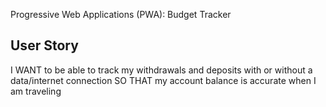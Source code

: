 Progressive Web Applications (PWA): Budget Tracker
## User Story
 I WANT to be able to track my withdrawals and deposits with or without a data/internet connection
 SO THAT my account balance is accurate when I am traveling 
